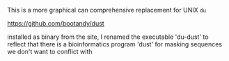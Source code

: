 This is a more graphical can comprehensive replacement for UNIX `du`

https://github.com/bootandy/dust

installed as binary from the site, I renamed the executable 'du-dust' to reflect that there is a bioinformatics program 'dust' for masking sequences we don't want to conflict with
